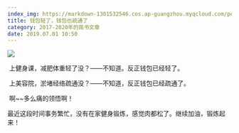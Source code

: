 ```yaml
---
index_img: https://markdown-1301532546.cos.ap-guangzhou.myqcloud.com/peipei_blog/20210921145856.jpeg
title: 钱包轻了，钱包也疏通了
category: 2017-2020年的简书文章
date: 2019.07.01 10:50
---
```


![](https://markdown-1301532546.cos.ap-guangzhou.myqcloud.com/peipei_blog/20210921145856.jpeg)  



​        上健身课，减肥体重轻了没？——不知道。反正钱包已经轻了。

​        上美容院，淤堵经络疏通没？——不知道，反正钱包已经疏通了。  

​        啊~~多么痛的领悟啊！

​        最近这段时间事务繁忙，没有在家健身锻炼，感觉肉都松了。继续加油，锻炼起来！